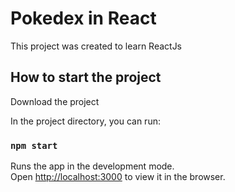 # Pokedex in React

This project was created to learn ReactJs

## How to start the project

Download the project

In the project directory, you can run:

### `npm start`

Runs the app in the development mode.\
Open [http://localhost:3000](http://localhost:3000) to view it in the browser.
